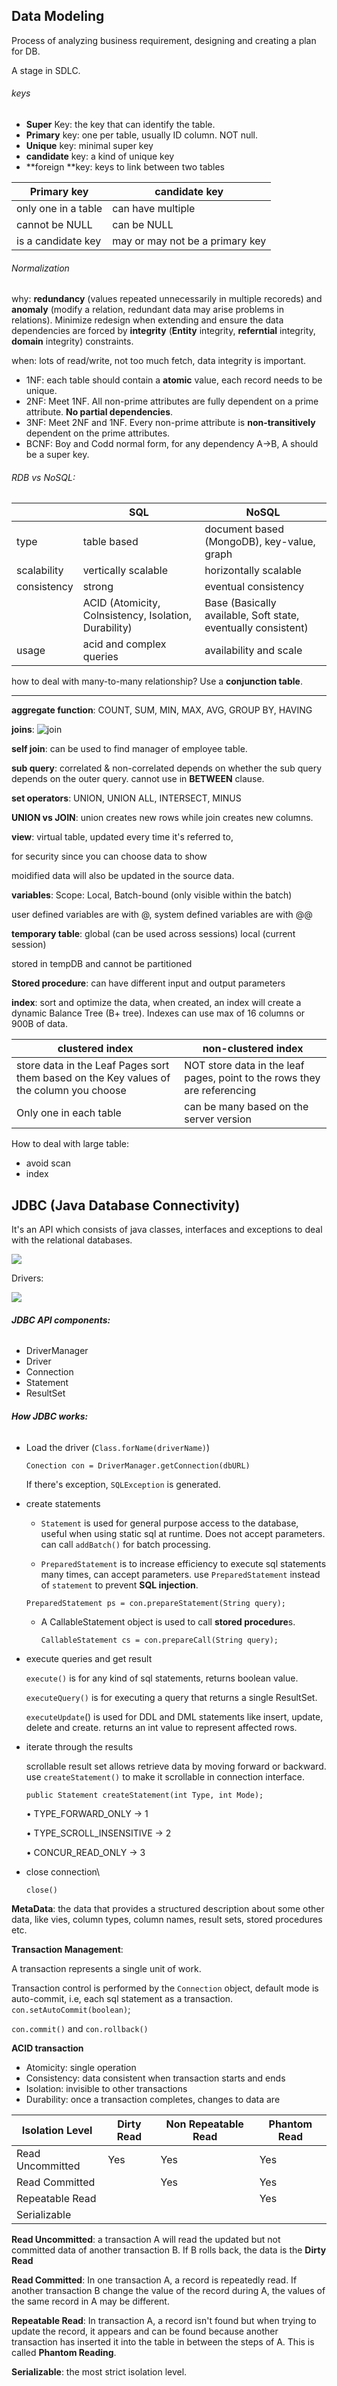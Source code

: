 ## Data Modeling

Process of analyzing business requirement, designing and creating a plan for DB.

A stage in SDLC. 

###### keys

- **Super** Key: the key that can identify the table.
- **Primary** key: one per table, usually ID column. NOT null.
- **Unique** key:  minimal super key
- **candidate** key: a kind of unique key
- **foreign **key: keys to link between two tables

| Primary key         | candidate key                   |
| ------------------- | ------------------------------- |
| only one in a table | can have multiple               |
| cannot be NULL      | can be NULL                     |
| is a candidate key  | may or may not be a primary key |



###### Normalization

why: **redundancy** (values repeated unnecessarily in multiple recoreds) and **anomaly** (modify a relation, redundant data may arise problems in relations). Minimize redesign when extending and ensure the data dependencies are forced by **integrity** (**Entity** integrity, **referntial** integrity, **domain** integrity) constraints.

when: lots of read/write, not too much fetch, data integrity is important.

- 1NF: each table should contain a **atomic** value, each record needs to be unique.
- 2NF: Meet 1NF. All non-prime attributes are fully dependent on a prime attribute. **No partial dependencies**.
- 3NF: Meet 2NF and 1NF. Every non-prime attribute is **non-transitively** dependent on the prime attributes.
- BCNF: Boy and Codd normal form, for any dependency A->B, A should be a super key.

###### RDB vs NoSQL:

|             | SQL                                                   | NoSQL                                                        |
| ----------- | ----------------------------------------------------- | ------------------------------------------------------------ |
| type        | table based                                           | document based (MongoDB), key-value, graph                   |
| scalability | vertically scalable                                   | horizontally scalable                                        |
| consistency | strong                                                | eventual consistency                                         |
|             | ACID (Atomicity, Colnsistency, Isolation, Durability) | Base (Basically available, Soft state, eventually consistent) |
| usage       | acid and complex queries                              | availability and scale                                       |

how to deal with many-to-many relationship? Use a **conjunction table**.

---

**aggregate function**: COUNT, SUM, MIN, MAX, AVG, GROUP BY, HAVING

**joins**: ![join](/home/zyx/repo/JavaInterview/join.png)



**self join**: can be used to find manager of employee table.

**sub query**: correlated & non-correlated depends on whether the sub query depends on the outer query. cannot use in **BETWEEN** clause. 

**set operators**: UNION, UNION ALL, INTERSECT, MINUS

**UNION vs JOIN**: union creates new rows while join creates new columns.

**view**: virtual table, updated every time it's referred to, 

for security since you can choose data to show

moidified data will also be updated in the source data.

**variables**: Scope: Local, Batch-bound (only visible within the batch)

user defined variables are with @, system defined variables are with @@

**temporary table**: global (can be used across sessions) local (current session)

stored in tempDB and cannot be partitioned

**Stored procedure**: can have different input and output parameters 

**index**: sort and optimize the data, when created, an index will create a dynamic Balance Tree (B+ tree). Indexes can use max of 16 columns or 900B of data.

| clustered index                                              | non-clustered index                                          |
| ------------------------------------------------------------ | ------------------------------------------------------------ |
| store data in the Leaf Pages sort them based on the Key values of the column you choose | NOT store data in the leaf pages, point to the rows they are referencing |
| Only one in each table                                       | can be many based on the server version                      |

How to deal with large table: 

- avoid scan
- index

## JDBC (Java Database Connectivity)

It's an API which consists of java classes, interfaces and exceptions to deal with the relational databases.

![](/home/zyx/repo/JavaInterview/The-JDBC-architecture.jpg)

Drivers:

![](/home/zyx/repo/JavaInterview/jdbc_drivers_graphic.png)

###### **JDBC API components:**

- DriverManager
- Driver
- Connection
- Statement
- ResultSet



###### **How JDBC works:**

- Load the driver (`Class.forName(driverName)`)

  `Conection con = DriverManager.getConnection(dbURL)`

  If there's exception, `SQLException` is generated. 

- create statements

  - `Statement` is used for general purpose access to the database, useful when using static sql at runtime. Does not accept parameters. can call `addBatch()` for batch processing.

  - `PreparedStatement` is to increase efficiency to execute sql statements many times, can accept parameters. use `PreparedStatement` instead of `statement` to prevent **SQL injection**.

  `PreparedStatement ps = con.prepareStatement(String query);`

  - A CallableStatement object is used to call **stored procedure**s.

    `CallableStatement cs = con.prepareCall(String query);`

- execute queries and get result

  `execute()` is for any kind of sql statements, returns boolean value.

  `executeQuery()` is for executing a query that returns a single ResultSet.

  `executeUpdate`() is used for DDL and DML statements like insert, update, delete and create. returns an int value to represent affected rows.

- iterate through the results

  scrollable result set allows retrieve data by moving forward or backward. use `createStatement()` to make it scrollable in connection interface.

  `public Statement createStatement(int Type, int Mode);`

  • TYPE_FORWARD_ONLY -> 1

  • TYPE_SCROLL_INSENSITIVE -> 2

  • CONCUR_READ_ONLY -> 3

- close connection\

  `close()`

**MetaData**: the data that provides a structured description about some other data, like vies, column types, column names, result sets, stored procedures etc.

**Transaction Management**: 

A transaction represents a single unit of work. 

Transaction control is performed by the `Connection` object, default mode is auto-commit, i.e, each sql statement as a transaction. `con.setAutoCommit(boolean)`;

`con.commit()` and `con.rollback()`

**ACID transaction**

- Atomicity: single operation
- Consistency: data consistent when transaction starts and ends
- Isolation: invisible to other transactions
- Durability: once a transaction completes, changes to data are 

| **Isolation Level** | Dirty Read | Non Repeatable Read | Phantom Read |
| ------------------- | ---------- | ------------------- | ------------ |
| Read Uncommitted    | Yes        | Yes                 | Yes          |
| Read Committed      |            | Yes                 | Yes          |
| Repeatable Read     |            |                     | Yes          |
| Serializable        |            |                     |              |

**Read Uncommitted**: a transaction A will read the updated but not committed data of another transaction B. If B rolls back, the data is the **Dirty Read**

**Read Committed**: In one transaction A, a record is repeatedly read. If another transaction B change the value of the record during A, the values of the same record in A may be different.

**Repeatable Read**: In transaction A, a record isn't found but when trying to update the record, it appears and can be found because another transaction has inserted it into the table in between the steps of A. This is called **Phantom Reading**.

**Serializable**: the most strict isolation level. 

## 